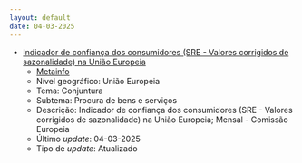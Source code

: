 ```yaml
---
layout: default
date: 04-03-2025
---
```

* [Indicador de confiança dos consumidores (SRE - Valores corrigidos de sazonalidade) na União Europeia](https://www.ine.pt/xportal/xmain?xpid=INE&xpgid=ine_indicadores&indOcorrCod=0014330&contexto=bd&selTab=tab2)
  * [Metainfo](https://www.ine.pt/bddXplorer/htdocs/minfo.jsp?var_cd=0014330&lingua=PT)
  * Nível geográfico: União Europeia
  * Tema: Conjuntura
  * Subtema: Procura de bens e serviços
  * Descrição: Indicador de confiança dos consumidores (SRE - Valores corrigidos de sazonalidade) na União Europeia; Mensal - Comissão Europeia
  * Último _update_: 04-03-2025
  * Tipo de _update_: Atualizado

